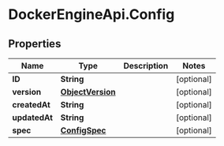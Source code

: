# DockerEngineApi.Config

## Properties

Name | Type | Description | Notes
------------ | ------------- | ------------- | -------------
**ID** | **String** |  | [optional] 
**version** | [**ObjectVersion**](ObjectVersion.md) |  | [optional] 
**createdAt** | **String** |  | [optional] 
**updatedAt** | **String** |  | [optional] 
**spec** | [**ConfigSpec**](ConfigSpec.md) |  | [optional] 


